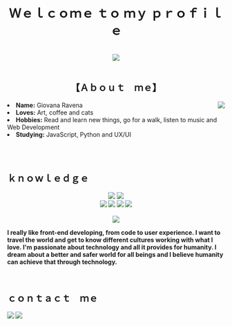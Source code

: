 <body>
<h1 align="center">Ｗｅｌｃｏｍｅ  ｔｏ  ｍｙ  ｐｒｏｆｉｌｅ</h1>
<br>
<div align="center">
<img src=https://media.giphy.com/media/nlk3Y1u3r1n5C/giphy.gif>
</div>
<br>
<div>
<h2 align="center">【Ａｂｏｕｔ　ｍｅ】</h2>
<img src="https://media.giphy.com/media/LSKHkpRJySs5W81D7B/giphy.gif" align="right">
<li>
<b>Name:</b> Giovana Ravena</li>
<li>
<b>Loves:</b> Art, coffee and cats</li>
<li>
<b>Hobbies:</b> Read and learn new things, go for a walk, listen to music and Web Development
</li>
<li>
<b>Studying:</b> JavaScript, Python and UX/UI
</li>
<br>
<p><b>    
<br>
</div>
<div>
<h2 align="left">ｋｎｏｗｌｅｄｇｅ</h2>
<p>
</div>
<div>
<p align="center"> <img src="https://img.shields.io/badge/html5%20-%23E34F26.svg?&style=for-the-badge&logo=html5&logoColor=white"/> <img src="https://img.shields.io/badge/css3%20-%231572B6.svg?&style=for-the-badge&logo=css3&logoColor=white"/><br>
<img src="https://img.shields.io/badge/javascript%20-%23323330.svg?&style=for-the-badge&logo=javascript&logoColor=%23F7DF1E"/> <img src="https://img.shields.io/badge/git%20-%23F05033.svg?&style=for-the-badge&logo=git&logoColor=white"/> <img src="https://img.shields.io/badge/Python-FFD43B?style=for-the-badge&logo=python&logoColor=blue"> <img src="https://img.shields.io/badge/Figma-F24E1E?style=for-the-badge&logo=figma&logoColor=white"> <br><br> <img src=" https://img.shields.io/badge/PHP-777BB4?style=for-the-badge&logo=php&logoColor=white"/> <br>

I really like front-end developing, from code to user experience. I want to travel the world and get to know different cultures working with what I love. I'm passionate about technology and all it provides for humanity. I dream about a better and safer world for all beings and I believe humanity can achieve that through technology.
  </div>  
</p>
<br>
<h2>ｃｏｎｔａｃｔ　ｍｅ</h2>
<div>
<p align="left"><a href="https://www.linkedin.com/in/giovana-ravena/" target="_blank"><img src="https://img.shields.io/badge/LinkedIn-0077B5?style=for-the-badge&logo=linkedin&logoColor=white"/></a> 
<a href = "giovanaravena@outlook.com"><img src="https://img.shields.io/badge/Gmail-D14836?style=for-the-badge&logo=gmail&logoColor=white" target="_blank"></a>

</div>
</body>
